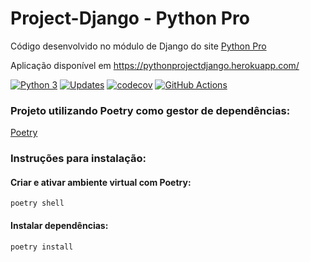 # Project-Django - Python Pro
Código desenvolvido no módulo de Django do site [Python Pro](https://pythonpro.com.br/)

Aplicação disponível em https://pythonprojectdjango.herokuapp.com/

[![Python 3](https://pyup.io/repos/github/ViniciusBrag/project-django/python-3-shield.svg)](https://pyup.io/repos/github/ViniciusBrag/project-django/)
[![Updates](https://pyup.io/repos/github/ViniciusBrag/project-django/shield.svg)](https://pyup.io/repos/github/ViniciusBrag/project-django/)
[![codecov](https://codecov.io/gh/ViniciusBrag/project-django/branch/main/graph/badge.svg?token=rj9hazxJur)](https://codecov.io/gh/ViniciusBrag/project-django)
[![GitHub Actions](https://img.shields.io/endpoint.svg?url=https%3A%2F%2Factions-badge.atrox.dev%2Fatrox%2Fsync-dotenv%2Fbadge&style=flat-square)](https://github.com/ViniciusBrag/project-django/actions)


### <strong>Projeto utilizando Poetry como gestor de dependências</strong>:
[Poetry](https://python-poetry.org/)
### <strong>Instruções para instalação</strong>:
#### Criar e ativar ambiente virtual com Poetry:

```
poetry shell
```
#### <strong>Instalar dependências</strong>:
```
poetry install
```
